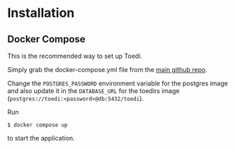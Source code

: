 # Installation

## Docker Compose

This is the recommended way to set up Toedi.

Simply grab the docker-compose.yml file from the [main github 
repo](https://github.com/Panaetius/toedirs/blob/main/docker-compose.yml).

Change the `POSTGRES_PASSWORD` environment variable for the postgres image and 
also update it in the `DATABASE_URL` for the toedirs image 
(`postgres://toedi:<password>@db:5432/toedi`).

Run 
```
$ docker compose up   
```
to start the application.
